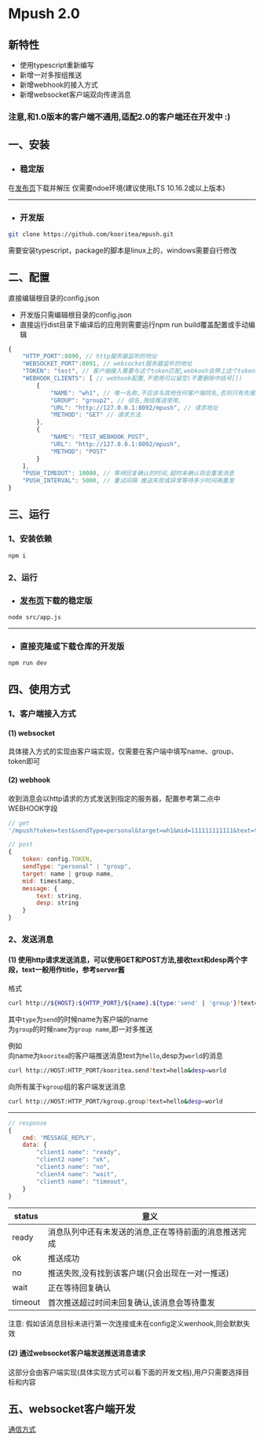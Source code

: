 # Mpush 2.0
## 新特性
- 使用typescript重新编写
- 新增一对多按组推送
- 新增webhook的接入方式
- 新增websocket客户端双向传递消息

### 注意,和1.0版本的客户端不通用,适配2.0的客户端还在开发中 :)

## 一、安装
- ### 稳定版  

在[发布页](https://github.com/kooritea/mpush/releases)下载并解压
仅需要ndoe环境(建议使用LTS 10.16.2或以上版本)

---

- ### 开发版

```bash
git clone https://github.com/kooritea/mpush.git
```
需要安装typescript，package的脚本是linux上的，windows需要自行修改

## 二、配置

直接编辑根目录的config.json
* 开发版只需编辑根目录的config.json
* 直接运行dist目录下编译后的应用则需要运行npm run build覆盖配置或手动编辑  

```javascript
{
    "HTTP_PORT":8090, // http服务器监听的地址
    "WEBSOCKET_PORT":8091, // websocket服务器监听的地址
    "TOKEN": "test", // 客户端接入需要与这个token匹配,webkooh会带上这个token用于接收方校验
    "WEBHOOK_CLIENTS": [ // webhook配置,不使用可以留空(不要删除中括号[])
        {
            "NAME": "wh1", // 唯一名称,不应该与其他任何客户端同名,否则只有先接入的客户端能接收到消息
            "GROUP": "group2", // 组名,按组推送使用,
            "URL": "http://127.0.0.1:8092/mpush", // 请求地址
            "METHOD": "GET" // 请求方法
        },
        {
            "NAME": "TEST_WEBHOOK_POST",
            "URL": "http://127.0.0.1:8092/mpush",
            "METHOD": "POST"
        }
    ],
    "PUSH_TIMEOUT": 10000, // 等待回复确认的时间,超时未确认将会重发消息
    "PUSH_INTERVAL": 5000, // 重试间隔 推送失败或异常等待多少时间再重发
}
```

## 三、运行

### 1、安装依赖

```bash
npm i
```
### 2、运行

- ### [发布页](https://github.com/kooritea/mpush/releases)下载的稳定版
```bash
node src/app.js
```

---

- ### 直接克隆或下载仓库的开发版
```bash
npm run dev
```

## 四、使用方式

### 1、客户端接入方式

#### (1) websocket

具体接入方式的实现由客户端实现，仅需要在客户端中填写name、group、token即可
#### (2) webhook

收到消息会以http请求的方式发送到指定的服务器，配置参考第二点中WEBHOOK字段

```javascript
// get
'/mpush?token=test&sendType=personal&target=wh1&mid=111111111111&text=text10&desp=desp10'

// post
{
    token: config.TOKEN,
    sendType: "personal" | "group",
    target: name | group name,
    mid: timestamp,
    message: {
        text: string,
        desp: string
    }
}
```

### 2、发送消息

#### (1) 使用http请求发送消息，可以使用GET和POST方法,接收text和desp两个字段，text一般用作title，参考server酱

格式

```bash
curl http://${HOST}:${HTTP_PORT}/${name}.${type:'send' | 'group'}?text=${text}&desp=${desp}
```

其中`type`为`send`的时候name为客户端的name  
为`group`的时候`name`为`group name`,即一对多推送

例如  
向name为`kooritea`的客户端推送消息text为`hello`,desp为`world`的消息

```bash
curl http://HOST:HTTP_PORT/kooritea.send?text=hello&desp=world
```

向所有属于`kgroup`组的客户端发送消息

```bash
curl http://HOST:HTTP_PORT/kgroup.group?text=hello&desp=world
```
---

```javascript
// response
{
    cmd: 'MESSAGE_REPLY',
    data: {
        "client1 name": "ready",
        "client2 name": "ok",
        "client3 name": "no",
        "client4 name": "wait",
        "client5 name": "timeout",
    }
}
```
|status | 意义|
|------|---|
|ready | 消息队列中还有未发送的消息,正在等待前面的消息推送完成|
|ok | 推送成功|
|no | 推送失败,没有找到该客户端(只会出现在一对一推送)|
|wait | 正在等待回复确认|
|timeout | 首次推送超过时间未回复确认,该消息会等待重发|

注意: 假如该消息目标未进行第一次连接或未在config定义wenhook,则会默默失效

#### (2) 通过websocket客户端发送推送消息请求

这部分会由客户端实现(具体实现方式可以看下面的开发文档),用户只需要选择目标和内容

## 五、websocket客户端开发

[通信方式](./WSCLIENT_DEV.md)